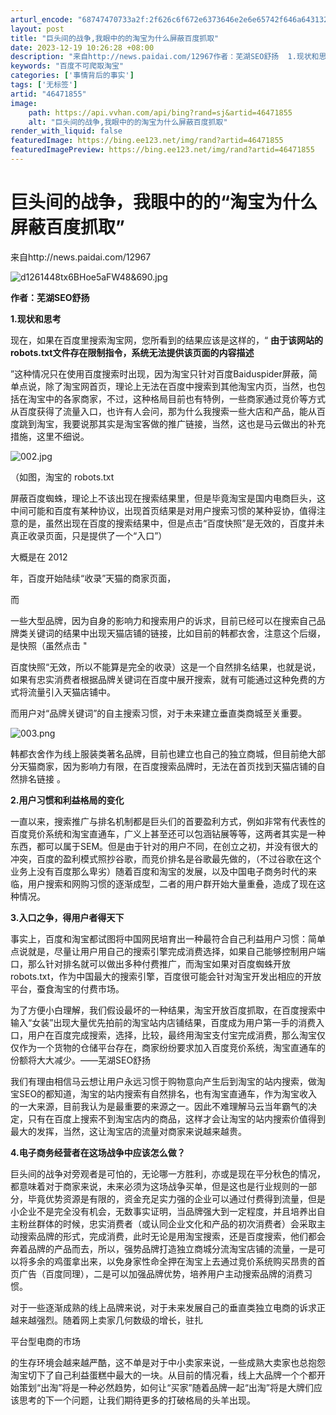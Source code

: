 ```yaml
---
arturl_encode: "68747470733a2f:2f626c6f672e6373646e2e6e65742f646a6431323334353637:2f61727469636c652f64657461696c732f3436343731383535"
layout: post
title: "巨头间的战争,我眼中的的淘宝为什么屏蔽百度抓取"
date: 2023-12-19 10:26:28 +08:00
description: "来自http://news.paidai.com/12967作者：芜湖SEO舒扬  1.现状和思考 "
keywords: "百度不可爬取淘宝"
categories: ['事情背后的事实']
tags: ['无标签']
artid: "46471855"
image:
    path: https://api.vvhan.com/api/bing?rand=sj&artid=46471855
    alt: "巨头间的战争,我眼中的的淘宝为什么屏蔽百度抓取"
render_with_liquid: false
featuredImage: https://bing.ee123.net/img/rand?artid=46471855
featuredImagePreview: https://bing.ee123.net/img/rand?artid=46471855
---
```


# 巨头间的战争，我眼中的的“淘宝为什么屏蔽百度抓取”

来自http://news.paidai.com/12967

![](https://i-blog.csdnimg.cn/blog_migrate/cf54f74b85c24323e069d2ca27ff9040.png "d1261448tx6BHoe5aFW48&690.jpg")

**作者：芜湖SEO舒扬**

**1.现状和思考**
  
现在，如果在百度里搜索淘宝网，您所看到的结果应该是这样的，“
**由于该网站的robots.txt文件存在限制指令，系统无法提供该页面的内容描述**

”这种情况只在使用百度搜索时出现，因为淘宝只针对百度Baiduspider屏蔽，简单点说，除了淘宝网首页，理论上无法在百度中搜索到其他淘宝内页，当然，也包括在淘宝中的各家商家，不过，这种格局目前也有特例，一些商家通过竞价等方式从百度获得了流量入口，也许有人会问，那为什么我搜索一些大店和产品，能从百度跳到淘宝，我要说那其实是淘宝客做的推广链接，当然，这也是马云做出的补充措施，这里不细说。

![](https://i-blog.csdnimg.cn/blog_migrate/7879a692ba2af28951a2038204fdecb1.png "002.jpg")

（如图，淘宝的
robots.txt

屏蔽百度蜘蛛，理论上不该出现在搜索结果里，但是毕竟淘宝是国内电商巨头，这中间可能和百度有某种协议，出现首页结果是对用户搜索习惯的某种妥协，值得注意的是，虽然出现在百度的搜索结果中，但是点击“百度快照”是无效的，百度并未真正收录页面，只是提供了一个“入口”）

大概是在
2012

年，百度开始陆续“收录”天猫的商家页面，

而

一些大型品牌，因为自身的影响力和搜索用户的诉求，目前已经可以在搜索自己品牌类关键词的结果中出现天猫店铺的链接，比如目前的韩都衣舍，注意这个后缀，是快照（虽然点击
"

百度快照“无效，所以不能算是完全的收录）这是一个自然排名结果，也就是说，如果有忠实消费者根据品牌关键词在百度中展开搜索，就有可能通过这种免费的方式将流量引入天猫店铺中。

而用户对“品牌关键词”的自主搜索习惯，对于未来建立垂直类商城至关重要。

![](https://i-blog.csdnimg.cn/blog_migrate/4b5d6b15f2561f0bb8e49b12e133c98d.png "003.png")

韩都衣舍作为线上服装类著名品牌，目前也建立也自己的独立商城，但目前绝大部分天猫商家，因为影响力有限，在百度搜索品牌时，无法在首页找到天猫店铺的自然排名链接
。

**2.用户习惯和利益格局的变化**
  
一直以来，搜索推广与排名机制都是巨头们的首要盈利方式，例如非常有代表性的百度竞价系统和淘宝直通车，广义上甚至还可以包涵钻展等等，这两者其实是一种东西，都可以属于SEM。但是由于针对的用户不同，在创立之初，并没有很大的冲突，百度的盈利模式照抄谷歌，而竞价排名是谷歌最先做的，（不过谷歌在这个业务上没有百度那么卑劣）随着百度和淘宝的发展，以及中国电子商务时代的来临，用户搜索和网购习惯的逐渐成型，二者的用户群开始大量重叠，造成了现在这种情况。

**3.入口之争，得用户者得天下**
  
事实上，百度和淘宝都试图将中国网民培育出一种最符合自己利益用户习惯：简单点说就是，尽量让用户用自己的搜索引擎完成消费选择，如果自己能够控制用户端口，那么针对排名就可以做出多种付费推广，而淘宝如果对百度蜘蛛开放robots.txt，作为中国最大的搜索引擎，百度很可能会针对淘宝开发出相应的开放平台，蚕食淘宝的付费市场。

为了方便小白理解，我们假设最坏的一种结果，淘宝开放百度抓取，在百度搜索中输入“女装”出现大量优先拍前的淘宝站内店铺结果，百度成为用户第一手的消费入口，用户在百度完成搜索，选择，比较，最终用淘宝支付宝完成消费，那么淘宝仅仅作为一个货物的仓储平台存在，商家纷纷要求加入百度竞价系统，淘宝直通车的份额将大大减少。——芜湖SEO舒扬

我们有理由相信马云想让用户永远习惯于购物意向产生后到淘宝的站内搜索，做淘宝SEO的都知道，淘宝的站内搜索有自然排名，也有淘宝直通车，作为淘宝收入的一大来源，目前我认为是最重要的来源之一。因此不难理解马云当年霸气的决定，只有在百度上搜索不到淘宝店内的商品，这样才会让淘宝的站内搜索价值得到最大的发挥，当然，这让淘宝店的流量对商家来说越来越贵。

**4.电子商务经营者在这场战争中应该怎么做？**
  

巨头间的战争对旁观者是可怕的，无论哪一方胜利，亦或是现在平分秋色的情况，都意味着对于商家来说，未来必须为这场战争买单，但是这也是行业规则的一部分，毕竟优势资源是有限的，资金充足实力强的企业可以通过付费得到流量，但是小企业不是完全没有机会，无数事实证明，当品牌强大到一定程度，并且培养出自主粉丝群体的时候，忠实消费者（或认同企业文化和产品的初次消费者）会采取主动搜索品牌的形式，完成消费，此时无论是用淘宝搜索，还是百度搜索，他们都会奔着品牌的产品而去，所以，强势品牌打造独立商城分流淘宝店铺的流量，一是可以将多余的鸡蛋拿出来，以免身家性命全押在淘宝上去通过竞价系统购买昂贵的首页广告（百度同理），二是可以加强品牌优势，培养用户主动搜索品牌的消费习惯。

对于一些逐渐成熟的线上品牌来说，对于未来发展自己的垂直类独立电商的诉求正越来越强烈。随着网上卖家几何数级的增长，驻扎

平台型电商的市场

的生存环境会越来越严酷，这不单是对于中小卖家来说，一些成熟大卖家也总抱怨淘宝切下了自己利益蛋糕中最大的一块。从目前的情况看，线上大品牌一个个都开始策划“出淘”将是一种必然趋势，如何让“买家”随着品牌一起“出淘”将是大牌们应该思考的下一个问题，让我们期待更多的打破格局的头羊出现。